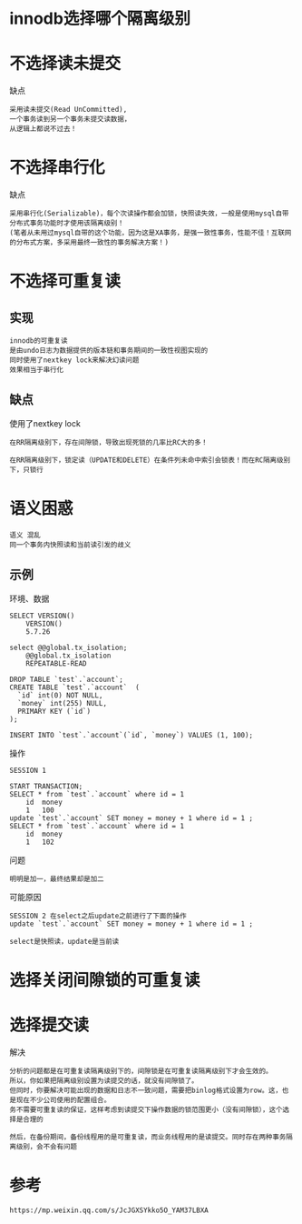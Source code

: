 
# innodb选择哪个隔离级别    


# 不选择读未提交

缺点

    采用读未提交(Read UnCommitted),
    一个事务读到另一个事务未提交读数据，
    从逻辑上都说不过去！

# 不选择串行化

缺点

    采用串行化(Serializable)，每个次读操作都会加锁，快照读失效，一般是使用mysql自带分布式事务功能时才使用该隔离级别！
    (笔者从未用过mysql自带的这个功能，因为这是XA事务，是强一致性事务，性能不佳！互联网的分布式方案，多采用最终一致性的事务解决方案！)


# 不选择可重复读

## 实现

    innodb的可重复读
    是由undo日志为数据提供的版本链和事务期间的一致性视图实现的
    同时使用了nextkey lock来解决幻读问题
    效果相当于串行化

## 缺点

使用了nextkey lock

    在RR隔离级别下，存在间隙锁，导致出现死锁的几率比RC大的多！
    
    在RR隔离级别下，锁定读（UPDATE和DELETE）在条件列未命中索引会锁表！而在RC隔离级别下，只锁行
# 语义困惑

    语义 混乱
    同一个事务内快照读和当前读引发的歧义

## 示例

环境、数据

    SELECT VERSION()
        VERSION()
        5.7.26

    select @@global.tx_isolation;
        @@global.tx_isolation
        REPEATABLE-READ
        
    DROP TABLE `test`.`account`;
    CREATE TABLE `test`.`account`  (
      `id` int(0) NOT NULL,
      `money` int(255) NULL,
      PRIMARY KEY (`id`)
    );
    
    INSERT INTO `test`.`account`(`id`, `money`) VALUES (1, 100);
    
操作

    SESSION 1

    START TRANSACTION;
    SELECT * from `test`.`account` where id = 1
        id	money
        1	100
    update `test`.`account` SET money = money + 1 where id = 1 ; 
    SELECT * from `test`.`account` where id = 1
        id	money
        1	102

问题

    明明是加一，最终结果却是加二    

可能原因
    
    SESSION 2 在select之后update之前进行了下面的操作
    update `test`.`account` SET money = money + 1 where id = 1 ; 
    
    select是快照读，update是当前读




# 选择关闭间隙锁的可重复读
  
# 选择提交读


解决
 
    分析的问题都是在可重复读隔离级别下的，间隙锁是在可重复读隔离级别下才会生效的。
    所以，你如果把隔离级别设置为读提交的话，就没有间隙锁了。
    但同时，你要解决可能出现的数据和日志不一致问题，需要把binlog格式设置为row。这，也是现在不少公司使用的配置组合。
    务不需要可重复读的保证，这样考虑到读提交下操作数据的锁范围更小（没有间隙锁），这个选择是合理的
    
    然后，在备份期间，备份线程用的是可重复读，而业务线程用的是读提交。同时存在两种事务隔离级别，会不会有问题
  
  
# 参考

    https://mp.weixin.qq.com/s/JcJGXSYkko5O_YAM37LBXA  